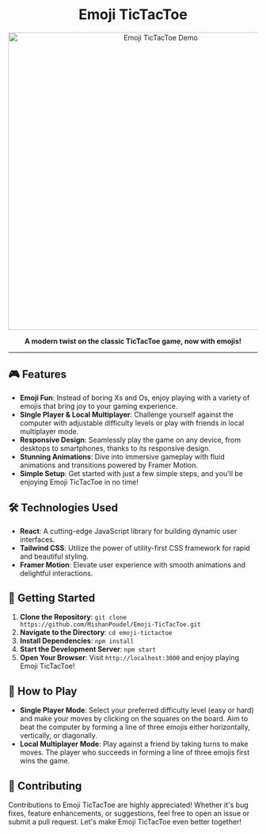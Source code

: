 <h1 align="center">Emoji TicTacToe</h1>

<p align="center">
  <img src="https://your-image-url.com" alt="Emoji TicTacToe Demo" width="600px">
</p>

<p align="center">
  <strong>A modern twist on the classic TicTacToe game, now with emojis!</strong>
</p>

---

## 🎮 Features

- **Emoji Fun**: Instead of boring Xs and Os, enjoy playing with a variety of emojis that bring joy to your gaming experience.
- **Single Player & Local Multiplayer**: Challenge yourself against the computer with adjustable difficulty levels or play with friends in local multiplayer mode.
- **Responsive Design**: Seamlessly play the game on any device, from desktops to smartphones, thanks to its responsive design.
- **Stunning Animations**: Dive into immersive gameplay with fluid animations and transitions powered by Framer Motion.
- **Simple Setup**: Get started with just a few simple steps, and you'll be enjoying Emoji TicTacToe in no time!

## 🛠️ Technologies Used

- **React**: A cutting-edge JavaScript library for building dynamic user interfaces.
- **Tailwind CSS**: Utilize the power of utility-first CSS framework for rapid and beautiful styling.
- **Framer Motion**: Elevate user experience with smooth animations and delightful interactions.

## 🚀 Getting Started

1. **Clone the Repository**: `git clone https://github.com/MishanPoudel/Emoji-TicTacToe.git`
2. **Navigate to the Directory**: `cd emoji-tictactoe`
3. **Install Dependencies**: `npm install`
4. **Start the Development Server**: `npm start`
5. **Open Your Browser**: Visit `http://localhost:3000` and enjoy playing Emoji TicTacToe!

## 🎯 How to Play

- **Single Player Mode**: Select your preferred difficulty level (easy or hard) and make your moves by clicking on the squares on the board. Aim to beat the computer by forming a line of three emojis either horizontally, vertically, or diagonally.
- **Local Multiplayer Mode**: Play against a friend by taking turns to make moves. The player who succeeds in forming a line of three emojis first wins the game.

## 🤝 Contributing

Contributions to Emoji TicTacToe are highly appreciated! Whether it's bug fixes, feature enhancements, or suggestions, feel free to open an issue or submit a pull request. Let's make Emoji TicTacToe even better together!
